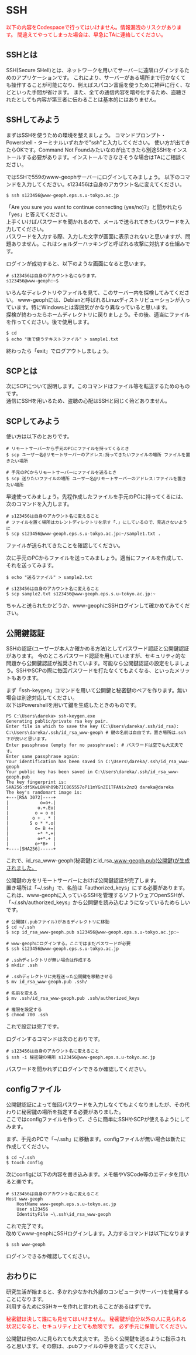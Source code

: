 # SSH
<span style="color: red; ">
以下の内容をCodespaceで行ってはいけません。情報漏洩のリスクがあります。  
間違えてやってしまった場合は、早急にTAに連絡してください。
</span>


## SSHとは
SSH(Secure SHell)とは、ネットワークを用いてサーバーに遠隔ログインするためのアプリケーションです。
これにより、サーバーがある場所まで行かなくても操作することが可能になり、例えばスパコン富岳を使うために神戸に行く、などといった手間が省けます。
また、全ての通信内容を暗号化するため、盗聴されたとしても内容が第三者に伝わることは基本的にはありません。


## SSHしてみよう
まずはSSHを使うための環境を整えましょう。
コマンドプロンプト・Powershell・ターミナルいずれかで"ssh"と入力してください。
使い方が出てきたらOKです。Command Not Foundみたいなのが出てきたら別途SSHをインストールする必要があります。インストールできなさそうな場合はTAにご相談ください。

ではSSHで559のwww-geophサーバーにログインしてみましょう。
以下のコマンドを入力してください。s123456は自身のアカウント名に変えてください。
```
$ ssh s123456@www-geoph.eps.s.u-tokyo.ac.jp
```
「Are you sure you want to continue connecting (yes/no)?」と聞かれたら「yes」と答えてください。  
上手くいけばパスワードを聞かれるので、メールで送られてきたパスワードを入力してください。  
パスワードを入力する際、入力した文字が画面に表示されないと思いますが、問題ありません。これはショルダーハッキングと呼ばれる攻撃に対抗する仕組みです。

ログインが成功すると、以下のような画面になると思います。
```
# s123456は自身のアカウント名になります。
s123456@www-geoph:~$
```
いろんなディレクトリやファイルを見て、このサーバー内を探検してみてください。
www-geophには、Debianと呼ばれるLinuxディストリビューションが入っています。特にWindowsとは雰囲気がかなり異なっていると思います。  
探検が終わったらホームディレクトリに戻りましょう。その後、適当にファイルを作ってください。後で使用します。
```
$ cd
$ echo "後で使うテキストファイル" > sample1.txt
```
終わったら「exit」でログアウトしましょう。


## SCPとは
次にSCPについて説明します。このコマンドはファイル等を転送するためのものです。  
通信にSSHを用いるため、盗聴の心配はSSHと同じく殆どありません。


## SCPしてみよう
使い方は以下のとおりです。
```
# リモートサーバーから手元のPCにファイルを持ってくるとき
$ scp ユーザー名@リモートサーバーのアドレス:持ってきたいファイルの場所 ファイルを置きたい場所

# 手元のPCからリモートサーバーにファイルを送るとき
$ scp 送りたいファイルの場所 ユーザー名@リモートサーバーのアドレス:ファイルを置きたい場所
```

早速使ってみましょう。先程作成したファイルを手元のPCに持ってくるには、次のコマンドを入力します。
```
# s123456は自身のアカウント名に変えること
# ファイルを置く場所はカレントディレクトリを示す「.」にしているので、見逃さないように
$ scp s123456@www-geoph.eps.s.u-tokyo.ac.jp:~/sample1.txt .
```
ファイルが送られてきたことを確認してください。

次に手元のPCからファイルを送ってみましょう。適当にファイルを作成して、それを送ってみます。
```
$ echo "送るファイル" > sample2.txt

# s123456は自身のアカウント名に変えること
$ scp sample2.txt s123456@www-geoph.eps.s.u-tokyo.ac.jp:~
```
ちゃんと送られたかどうか、www-geophにSSHログインして確かめてみてください。


## 公開鍵認証
SSHの認証(ユーザーが本人か確かめる方法)としてパスワード認証と公開鍵認証があります。
今のところパスワード認証を用いていますが、セキュリティ的な問題から公開鍵認証が推奨されています。可能なら公開鍵認証の設定をしましょう。SSHやSCPの際に毎回パスワードを打たなくてもよくなる、といったメリットもあります。

まず「ssh-keygen」コマンドを用いて公開鍵と秘密鍵のペアを作ります。無い場合は別途対応してください。  
以下はPowershellを用いて鍵を生成したときのものです。
```
PS C:\Users\dareka> ssh-keygen.exe
Generating public/private rsa key pair.
Enter file in which to save the key (C:\Users\dareka/.ssh/id_rsa): C:\Users\dareka/.ssh/id_rsa_www-geoph # 鍵の名前は自由です。置き場所は.ssh下が良いと思います。
Enter passphrase (empty for no passphrase): # パスワードは空でも大丈夫です。
Enter same passphrase again:
Your identification has been saved in C:\Users\dareka/.ssh/id_rsa_www-geoph
Your public key has been saved in C:\Users\dareka/.ssh/id_rsa_www-geoph.pub
The key fingerprint is:
SHA256:df5KwL8V4h09b7IC865557oP11mYGnZI1TFANix2nzQ dareka@dareka
The key's randomart image is:
+---[RSA 3072]----+
|            o=o+.|
|           o.+.Eo|
|          o = o o|
|         o + . * |
|        S o * *.o|
|          o= B +=|
|           +* *.+|
|           o+*.+ |
|          o+*B+  |
+----[SHA256]-----+
```
これで、id_rsa_www-geoph(秘密鍵)とid_rsa_www-geoph.pub(公開鍵)が生成されました。

公開鍵の方をリモートサーバーにおけば公開鍵認証が完了します。  
置き場所は「~/.ssh」で、名前は「authorized_keys」にする必要があります。これは、www-geophに入っているSSHを管理するソフトウェアOpenSSHが、「~/.ssh/authorized_keys」から公開鍵を読み込むようになっているためらしいです。  
```
# 公開鍵(.pubファイル)があるディレクトリに移動
$ cd ~/.ssh
$ scp id_rsa_www-geoph.pub s123456@www-geoph.eps.s.u-tokyo.ac.jp:~

# www-geophにログインする。ここではまだパスワードが必要
$ ssh s123456@www-geoph.eps.s.u-tokyo.ac.jp 

# .sshディレクトリが無い場合は作成する
$ mkdir .ssh

# .sshディレクトリに先程送った公開鍵を移動させる
$ mv id_rsa_www-geoph.pub .ssh/

# 名前を変える
$ mv .ssh/id_rsa_www-geoph.pub .ssh/authorized_keys

# 権限を設定する
$ chmod 700 .ssh
```
これで設定は完了です。  

ログインするコマンドは次のとおりです。
```
# s123456は自身のアカウント名に変えること
$ ssh -i 秘密鍵の場所 s123456@www-geoph.eps.s.u-tokyo.ac.jp
```
パスワードを聞かれずにログインできるか確認してください。


## configファイル
公開鍵認証によって毎回パスワードを入力しなくてもよくなりましたが、その代わりに秘密鍵の場所を指定する必要がありました。  
ここではconfigファイルを作って、さらに簡単にSSHやSCPが使えるようにしてみます。  

まず、手元のPCで「~/.ssh」に移動ます。configファイルが無い場合は新たに作成してください。
```
$ cd ~/.ssh
$ touch config
```

次にconfigに以下の内容を書き込みます。メモ帳やVSCode等のエディタを用いると楽です。
```
# s123456は自身のアカウント名に変えること
Host www-geoph
	HostName www-geoph.eps.s.u-tokyo.ac.jp
	User s123456
	IdentityFile ~\.ssh\id_rsa_www-geoph
```

これで完了です。  
改めてwww-geophにSSHログインします。入力するコマンドは以下になります
```
$ ssh www-geoph
```
ログインできるか確認してください。


## おわりに
研究生活が始まると、多かれ少なかれ外部のコンピュータ(サーバー)を使用することになります。  
利用するためにSSHキーを作れと言われることがあるはずです。

<span style="color: red; "> 
秘密鍵は決して誰にも見せてはいけません。
秘密鍵が自分以外の人に見られる状況になると、セキュリティ上とても危険です。
必ず手元に保管してください。
</span>

公開鍵は他の人に見られても大丈夫です。 
恐らく公開鍵を送るように指示されると思います。その際は、.pubファイルの中身を送ってください。
